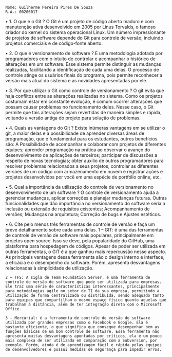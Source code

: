     
    
    Nome: Guilherme Pereira Pires De Souza
    R.A.: 00206017


• 1. O que é o Git ?
    O Git é um projeto de código aberto maduro e com manutenção ativa desenvolvido em 2005 por Linus Torvalds, o famoso criador do kernel do sistema operacional Linux. Um número impressionante de projetos de software depende do Git para controle de versão, incluindo projetos comerciais e de código-fonte aberto.

• 2. O que é versionamento de software ? 
    E uma metodologia adotada por programadores com o intuito de controlar e acompanhar o histórico de alterações em um software. Esse sistema permite distinguir as mudanças realizadas, facilitando a identificação de cada uma delas. O processo de controle atinge os usuários finais do programa, pois permite reconhecer a versão mais atual do sistema e as novidades apresentadas por ele.

• 3. Por que utilizar o Git como controle de versionamento ?
    O git evita que haja conflitos entre as alterações realizadas no sistema. Como os projetos costumam estar em constante evolução, é comum ocorrer alterações que possam causar problemas no funcionamento deles. Nesse caso, o Git permite que tais alterações sejam revertidas de maneira simples e rápida, voltando a versão antiga do projeto para solução de problemas.

• 4. Quais as vantagens do Git ? 
    Existe inúmeras vantagens em se utilizar o git, a maior delas e a possibilidade de aprender diversas áreas de programação, que e fundamental para os estudantes, outros benefícios são: A Possibilidade de acompanhar e colaborar com projetos de diferentes equipes; aprender programação na prática ao observar o avanço do desenvolvimento de aplicações de terceiros; participar de discussões a respeito de novas tecnologias; obter auxílio de outros programadores para resolver problemas relacionados a seus projetos; controlar as diferentes versões de um código com armazenamento em nuvem e registrar ações e projetos desenvolvidos por você em uma espécie de portfólio online, etc.

• 5. Qual a importância da utilização do controle de versionamento no desenvolvimento de um software ?
    O controle de versionamento ajuda a gerenciar mudanças, aplicar correções e planejar mudanças futuras. Outras funcionalidades que dão importância no versionamento do software seria a inclusão ou extensão de requisitos existentes; Acompanhamento de versões; Mudanças na arquitetura; Correção de bugs e Ajustes estéticos. 

• 6. Cite pelo menos três ferramentas de controle de versão e faça um breve detalhamento sobre cada uma delas.
    1 – GIT: é uma das ferramentas de controle de versão de software mais populares, principalmente em projetos open source. Isso se deve, pela popularidade do GitHub, uma plataforma para hospedagem de códigos. Apesar de poder ser utilizada em outras ferramentas, o GIT é a que ganhou mais repercussão nesse aspecto. As principais vantagens dessa ferramenta são o design interno e interface, a eficácia e o desempenho do software. Porém, apresenta desvantagens relacionadas à simplicidade de utilização.

    2 – TFS: A sigla de Team Foundation Server, é uma ferramenta de controle de versão de software que pode ser utilizada para empresas. Ele traz uma série de características interessantes, principalmente para metodologias agile no setor de TI da sua empresa, permitindo a utilização de forma centralizada ou distribuída, sendo adequado tanto para equipes que compartilham o mesmo espaço físico quanto aquelas que trabalham à distância, além de ter integração direta com o Microsoft Office.
    
    3 – Mercurial: é a ferramenta de controle de versão de software utilizada por grandes empresas como o Facebook e Google. Ela é bastante eficiente, o que significa que consegue desempenhar bem as funções básicas de um bom controle de software. Essa ferramenta não apresenta muitas desvantagens apontadas por críticos, ela é um pouco mais complexa de ser utilizada em comparação com a Subversion, por exemplo. Porém, ainda é de aprendizagem fácil e rápida pelas equipes de desenvolvedores e possui medidas de segurança para impedir erros.

